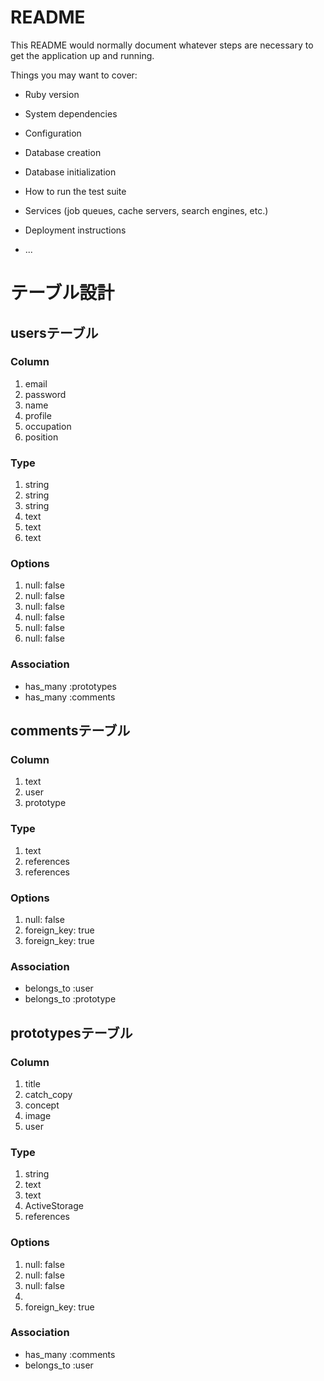 # README

This README would normally document whatever steps are necessary to get the
application up and running.

Things you may want to cover:

* Ruby version

* System dependencies

* Configuration

* Database creation

* Database initialization

* How to run the test suite

* Services (job queues, cache servers, search engines, etc.)

* Deployment instructions

* ...

# テーブル設計

## usersテーブル

### Column
1. email
2. password
3. name
4. profile
5. occupation
6. position

### Type
1. string
2. string
3. string
4. text
5. text
6. text

### Options
1. null: false
2. null: false
3. null: false
4. null: false
5. null: false
6. null: false

### Association
- has_many :prototypes
- has_many :comments


## commentsテーブル

### Column
1. text
2. user
3. prototype

### Type
1. text
2. references
3. references

### Options
1. null: false
2. foreign_key: true
3. foreign_key: true

### Association
- belongs_to :user
- belongs_to :prototype


## prototypesテーブル

### Column
1. title
2. catch_copy
3. concept
4. image
5. user

### Type
1. string
2. text
3. text
4. ActiveStorage
5. references

### Options
1. null: false
2. null: false
3. null: false
4. 
5. foreign_key: true

### Association
- has_many :comments
- belongs_to :user